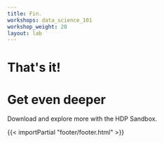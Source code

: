 ```yaml
---
title: Fin.
workshops: data_science_101
workshop_weight: 20
layout: lab
---
```


# That's it!

# Get even deeper
Download and explore more with the HDP Sandbox.

{{< importPartial "footer/footer.html" >}}

